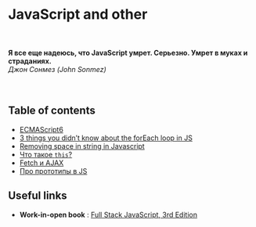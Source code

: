 # JavaScript and other
<br><br>
**Я все еще надеюсь, что JavaScript умрет. Серьезно. Умрет в муках и страданиях.**<br>
_Джон Сонмез (John Sonmez)_
<br><br><br>

## Table of contents
* [ECMAScript6](es6)
* [3 things you didn’t know about the forEach loop in JS](3%20things%20you%20didn’t%20know%20about%20the%20forEach%20loop%20in%20JS.md)
* [Removing space in string in Javascript](Removing%20space%20in%20string%20in%20Javascript.md)
* [Что такое `this`?](this.md)
* [Fetch и AJAX](fetch-vs-ajax.md)
* [Про прототипы в JS](prototype.md)
## Useful links

* **Work-in-open book** : [Full Stack JavaScript, 3rd Edition](https://github.com/azat-co/fullstack-javascript)
